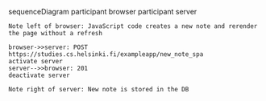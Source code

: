 sequenceDiagram
    participant browser
    participant server

    Note left of browser: JavaScript code creates a new note and rerender the page without a refresh

    browser->>server: POST https://studies.cs.helsinki.fi/exampleapp/new_note_spa
    activate server
    server-->>browser: 201
    deactivate server

    Note right of server: New note is stored in the DB